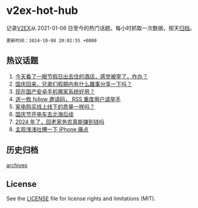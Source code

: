 # v2ex-hot-hub

 记录[V2EX](https://www.v2ex.com/)从 2021-01-06 日至今的热门话题。每小时抓取一次数据，按天[归档](archives)。

`更新时间：2024-10-08 20:02:55 +0800`

## 热议话题

1. [今天看了一眼节假日出去住的酒店，感觉被宰了，咋办？](https://www.v2ex.com/t/1078161)
1. [国庆回来，兄弟们假期内有什么趣事分享一下吗？](https://www.v2ex.com/t/1078201)
1. [现在国产安卓手机哪家系统好用？](https://www.v2ex.com/t/1078173)
1. [送一枚 follow 邀请码， RSS 重度用户请举手](https://www.v2ex.com/t/1078189)
1. [家电购买线上线下的质量一样吗？](https://www.v2ex.com/t/1078165)
1. [国庆节开电车去北海后续](https://www.v2ex.com/t/1078207)
1. [2024 年了，回老家务农真能赚到钱吗](https://www.v2ex.com/t/1078260)
1. [主观浅浅吐槽一下 iPhone 痛点](https://www.v2ex.com/t/1078111)

## 历史归档

[archives](archives)

## License

See the [LICENSE](LICENSE) file for license rights and limitations (MIT).
